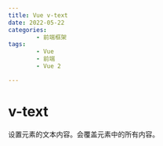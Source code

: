 ```yaml
---
title: Vue v-text
date: 2022-05-22
categories:
        - 前端框架
tags:
        - Vue
        - 前端
        - Vue 2

---
```


# v-text

设置元素的文本内容。会覆盖元素中的所有内容。
